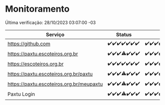 # Monitoramento

Última verificação: 28/10/2023 03:07:00 -03

|Serviço|Status|Últimas 24h|
|---|---|---|
|https://github.com|<span title="2023-10-21: OK=24">✔️</span><span title="2023-10-22: OK=24">✔️</span><span title="2023-10-23: OK=24">✔️</span><span title="2023-10-24: OK=24">✔️</span><span title="2023-10-25: OK=24">✔️</span><span title="2023-10-26: OK=24">✔️</span><span title="2023-10-27: OK=6">✔️</span>|<span title="27/10/2023 03:08:00 -03 : 200">✔️</span><span title="27/10/2023 04:04:00 -03 : 200">✔️</span><span title="27/10/2023 05:08:00 -03 : 200">✔️</span><span title="27/10/2023 06:05:00 -03 : 200">✔️</span><span title="27/10/2023 07:06:00 -03 : 200">✔️</span><span title="27/10/2023 08:03:00 -03 : 200">✔️</span><span title="27/10/2023 09:10:00 -03 : 200">✔️</span><span title="27/10/2023 10:07:00 -03 : 200">✔️</span><span title="27/10/2023 11:04:00 -03 : 200">✔️</span><span title="27/10/2023 12:05:00 -03 : 200">✔️</span><span title="27/10/2023 13:07:00 -03 : 200">✔️</span><span title="27/10/2023 14:02:00 -03 : 200">✔️</span><span title="27/10/2023 15:07:00 -03 : 200">✔️</span><span title="27/10/2023 16:03:00 -03 : 200">✔️</span><span title="27/10/2023 17:06:00 -03 : 200">✔️</span><span title="27/10/2023 18:03:00 -03 : 200">✔️</span><span title="27/10/2023 19:03:00 -03 : 200">✔️</span><span title="27/10/2023 20:04:00 -03 : 200">✔️</span><span title="27/10/2023 21:27:00 -03 : 200">✔️</span><span title="27/10/2023 22:37:00 -03 : 200">✔️</span><span title="27/10/2023 23:11:00 -03 : 200">✔️</span><span title="28/10/2023 00:06:00 -03 : 200">✔️</span><span title="28/10/2023 01:07:00 -03 : 200">✔️</span><span title="28/10/2023 02:04:00 -03 : 200">✔️</span><span title="28/10/2023 03:07:00 -03 : 200">✔️</span>|
|https://paxtu.escoteiros.org.br|<span title="2023-10-21: OK=24">✔️</span><span title="2023-10-22: OK=24">✔️</span><span title="2023-10-23: OK=24">✔️</span><span title="2023-10-24: OK=17, Falhas=7">⚠️</span><span title="2023-10-25: OK=24">✔️</span><span title="2023-10-26: OK=24">✔️</span><span title="2023-10-27: OK=6">✔️</span>|<span title="27/10/2023 03:08:00 -03 : 200">✔️</span><span title="27/10/2023 04:04:00 -03 : 200">✔️</span><span title="27/10/2023 05:08:00 -03 : 200">✔️</span><span title="27/10/2023 06:05:00 -03 : 200">✔️</span><span title="27/10/2023 07:06:00 -03 : 200">✔️</span><span title="27/10/2023 08:03:00 -03 : 200">✔️</span><span title="27/10/2023 09:10:00 -03 : 200">✔️</span><span title="27/10/2023 10:07:00 -03 : 200">✔️</span><span title="27/10/2023 11:04:00 -03 : 200">✔️</span><span title="27/10/2023 12:05:00 -03 : 200">✔️</span><span title="27/10/2023 13:07:00 -03 : 200">✔️</span><span title="27/10/2023 14:02:00 -03 : 200">✔️</span><span title="27/10/2023 15:07:00 -03 : 200">✔️</span><span title="27/10/2023 16:03:00 -03 : 200">✔️</span><span title="27/10/2023 17:06:00 -03 : 200">✔️</span><span title="27/10/2023 18:03:00 -03 : 200">✔️</span><span title="27/10/2023 19:03:00 -03 : 200">✔️</span><span title="27/10/2023 20:04:00 -03 : 200">✔️</span><span title="27/10/2023 21:27:00 -03 : 200">✔️</span><span title="27/10/2023 22:37:00 -03 : 200">✔️</span><span title="27/10/2023 23:11:00 -03 : 200">✔️</span><span title="28/10/2023 00:06:00 -03 : 200">✔️</span><span title="28/10/2023 01:07:00 -03 : 200">✔️</span><span title="28/10/2023 02:04:00 -03 : 200">✔️</span><span title="28/10/2023 03:07:00 -03 : 200">✔️</span>|
|https://escoteiros.org.br|<span title="2023-10-21: OK=24">✔️</span><span title="2023-10-22: OK=24">✔️</span><span title="2023-10-23: OK=24">✔️</span><span title="2023-10-24: OK=24">✔️</span><span title="2023-10-25: OK=24">✔️</span><span title="2023-10-26: OK=24">✔️</span><span title="2023-10-27: OK=6">✔️</span>|<span title="27/10/2023 03:08:00 -03 : 200">✔️</span><span title="27/10/2023 04:04:00 -03 : 200">✔️</span><span title="27/10/2023 05:08:00 -03 : 200">✔️</span><span title="27/10/2023 06:05:00 -03 : 200">✔️</span><span title="27/10/2023 07:06:00 -03 : 200">✔️</span><span title="27/10/2023 08:03:00 -03 : 200">✔️</span><span title="27/10/2023 09:10:00 -03 : 200">✔️</span><span title="27/10/2023 10:07:00 -03 : 200">✔️</span><span title="27/10/2023 11:04:00 -03 : 200">✔️</span><span title="27/10/2023 12:05:00 -03 : 200">✔️</span><span title="27/10/2023 13:07:00 -03 : 200">✔️</span><span title="27/10/2023 14:02:00 -03 : 200">✔️</span><span title="27/10/2023 15:07:00 -03 : 200">✔️</span><span title="27/10/2023 16:03:00 -03 : 200">✔️</span><span title="27/10/2023 17:06:00 -03 : 200">✔️</span><span title="27/10/2023 18:03:00 -03 : 200">✔️</span><span title="27/10/2023 19:03:00 -03 : 200">✔️</span><span title="27/10/2023 20:04:00 -03 : 200">✔️</span><span title="27/10/2023 21:27:00 -03 : 200">✔️</span><span title="27/10/2023 22:37:00 -03 : 200">✔️</span><span title="27/10/2023 23:11:00 -03 : 200">✔️</span><span title="28/10/2023 00:06:00 -03 : 200">✔️</span><span title="28/10/2023 01:07:00 -03 : 200">✔️</span><span title="28/10/2023 02:04:00 -03 : 200">✔️</span><span title="28/10/2023 03:07:00 -03 : 200">✔️</span>|
|https://paxtu.escoteiros.org.br/paxtu|<span title="2023-10-21: OK=24">✔️</span><span title="2023-10-22: OK=24">✔️</span><span title="2023-10-23: OK=24">✔️</span><span title="2023-10-24: OK=17, Falhas=7">⚠️</span><span title="2023-10-25: OK=24">✔️</span><span title="2023-10-26: OK=24">✔️</span><span title="2023-10-27: OK=6">✔️</span>|<span title="27/10/2023 03:08:00 -03 : 200">✔️</span><span title="27/10/2023 04:04:00 -03 : 200">✔️</span><span title="27/10/2023 05:08:00 -03 : 200">✔️</span><span title="27/10/2023 06:05:00 -03 : 200">✔️</span><span title="27/10/2023 07:06:00 -03 : 200">✔️</span><span title="27/10/2023 08:03:00 -03 : 200">✔️</span><span title="27/10/2023 09:10:00 -03 : 200">✔️</span><span title="27/10/2023 10:07:00 -03 : 200">✔️</span><span title="27/10/2023 11:04:00 -03 : 200">✔️</span><span title="27/10/2023 12:05:00 -03 : 200">✔️</span><span title="27/10/2023 13:07:00 -03 : 200">✔️</span><span title="27/10/2023 14:02:00 -03 : 200">✔️</span><span title="27/10/2023 15:07:00 -03 : 200">✔️</span><span title="27/10/2023 16:03:00 -03 : 200">✔️</span><span title="27/10/2023 17:06:00 -03 : 200">✔️</span><span title="27/10/2023 18:03:00 -03 : 200">✔️</span><span title="27/10/2023 19:03:00 -03 : 200">✔️</span><span title="27/10/2023 20:04:00 -03 : 200">✔️</span><span title="27/10/2023 21:27:00 -03 : 200">✔️</span><span title="27/10/2023 22:37:00 -03 : 200">✔️</span><span title="27/10/2023 23:11:00 -03 : 200">✔️</span><span title="28/10/2023 00:06:00 -03 : 200">✔️</span><span title="28/10/2023 01:07:00 -03 : 200">✔️</span><span title="28/10/2023 02:04:00 -03 : 200">✔️</span><span title="28/10/2023 03:07:00 -03 : 200">✔️</span>|
|https://paxtu.escoteiros.org.br/meupaxtu|<span title="2023-10-21: OK=24">✔️</span><span title="2023-10-22: OK=24">✔️</span><span title="2023-10-23: OK=24">✔️</span><span title="2023-10-24: OK=17, Falhas=7">⚠️</span><span title="2023-10-25: OK=24">✔️</span><span title="2023-10-26: OK=24">✔️</span><span title="2023-10-27: OK=6">✔️</span>|<span title="27/10/2023 03:08:00 -03 : 200">✔️</span><span title="27/10/2023 04:04:00 -03 : 200">✔️</span><span title="27/10/2023 05:08:00 -03 : 200">✔️</span><span title="27/10/2023 06:05:00 -03 : 200">✔️</span><span title="27/10/2023 07:06:00 -03 : 200">✔️</span><span title="27/10/2023 08:03:00 -03 : 200">✔️</span><span title="27/10/2023 09:10:00 -03 : 200">✔️</span><span title="27/10/2023 10:07:00 -03 : 200">✔️</span><span title="27/10/2023 11:04:00 -03 : 200">✔️</span><span title="27/10/2023 12:05:00 -03 : 200">✔️</span><span title="27/10/2023 13:07:00 -03 : 200">✔️</span><span title="27/10/2023 14:02:00 -03 : 200">✔️</span><span title="27/10/2023 15:07:00 -03 : 200">✔️</span><span title="27/10/2023 16:03:00 -03 : 200">✔️</span><span title="27/10/2023 17:06:00 -03 : 200">✔️</span><span title="27/10/2023 18:03:00 -03 : 200">✔️</span><span title="27/10/2023 19:03:00 -03 : 200">✔️</span><span title="27/10/2023 20:04:00 -03 : 200">✔️</span><span title="27/10/2023 21:27:00 -03 : 200">✔️</span><span title="27/10/2023 22:37:00 -03 : 200">✔️</span><span title="27/10/2023 23:11:00 -03 : 200">✔️</span><span title="28/10/2023 00:06:00 -03 : 200">✔️</span><span title="28/10/2023 01:07:00 -03 : 200">✔️</span><span title="28/10/2023 02:04:00 -03 : 200">✔️</span><span title="28/10/2023 03:07:00 -03 : 200">✔️</span>|
|Paxtu Login|<span title="2023-10-21: OK=24">✔️</span><span title="2023-10-22: OK=24">✔️</span><span title="2023-10-23: OK=24">✔️</span><span title="2023-10-24: OK=17, Falhas=7">⚠️</span><span title="2023-10-25: OK=24">✔️</span><span title="2023-10-26: OK=24">✔️</span><span title="2023-10-27: OK=6">✔️</span>|<span title="27/10/2023 03:08:00 -03 : 200">✔️</span><span title="27/10/2023 04:04:00 -03 : 200">✔️</span><span title="27/10/2023 05:08:00 -03 : 200">✔️</span><span title="27/10/2023 06:05:00 -03 : 200">✔️</span><span title="27/10/2023 07:06:00 -03 : 200">✔️</span><span title="27/10/2023 08:03:00 -03 : 200">✔️</span><span title="27/10/2023 09:10:00 -03 : 200">✔️</span><span title="27/10/2023 10:07:00 -03 : 200">✔️</span><span title="27/10/2023 11:04:00 -03 : 200">✔️</span><span title="27/10/2023 12:05:00 -03 : 200">✔️</span><span title="27/10/2023 13:07:00 -03 : 200">✔️</span><span title="27/10/2023 14:02:00 -03 : 200">✔️</span><span title="27/10/2023 15:07:00 -03 : 200">✔️</span><span title="27/10/2023 16:03:00 -03 : 200">✔️</span><span title="27/10/2023 17:06:00 -03 : 200">✔️</span><span title="27/10/2023 18:03:00 -03 : 200">✔️</span><span title="27/10/2023 19:03:00 -03 : 200">✔️</span><span title="27/10/2023 20:04:00 -03 : 200">✔️</span><span title="27/10/2023 21:27:00 -03 : 200">✔️</span><span title="27/10/2023 22:37:00 -03 : 200">✔️</span><span title="27/10/2023 23:11:00 -03 : 200">✔️</span><span title="28/10/2023 00:06:00 -03 : 200">✔️</span><span title="28/10/2023 01:07:00 -03 : 200">✔️</span><span title="28/10/2023 02:04:00 -03 : 200">✔️</span><span title="28/10/2023 03:07:00 -03 : 200">✔️</span>|

